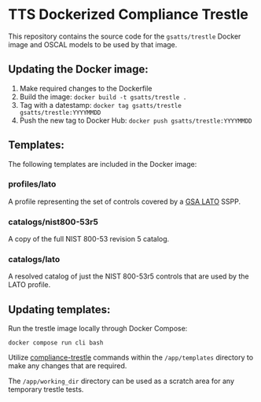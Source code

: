# TTS Dockerized Compliance Trestle

This repository contains the source code for the `gsatts/trestle` Docker image and OSCAL models to be used by that image.

## Updating the Docker image:

1. Make required changes to the Dockerfile
1. Build the image: `docker build -t gsatts/trestle .`
1. Tag with a datestamp: `docker tag gsatts/trestle gsatts/trestle:YYYYMMDD`
1. Push the new tag to Docker Hub: `docker push gsatts/trestle:YYYYMMDD`

## Templates:

The following templates are included in the Docker image:

### profiles/lato

A profile representing the set of controls covered by a [GSA LATO]() SSPP.

### catalogs/nist800-53r5

A copy of the full NIST 800-53 revision 5 catalog.

### catalogs/lato

A resolved catalog of just the NIST 800-53r5 controls that are used by the LATO profile.

## Updating templates:

Run the trestle image locally through Docker Compose:

`docker compose run cli bash`

Utilize [compliance-trestle]() commands within the `/app/templates` directory to make any changes that are required.

The `/app/working_dir` directory can be used as a scratch area for any temporary trestle tests.
